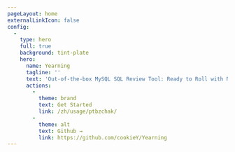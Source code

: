 ```yaml
---
pageLayout: home
externalLinkIcon: false
config:
  -
    type: hero
    full: true
    background: tint-plate
    hero:
      name: Yearning
      tagline: ''
      text: 'Out-of-the-box MySQL SQL Review Tool: Ready to Roll with No Hassles!'
      actions:
        -
          theme: brand
          text: Get Started
          link: /zh/usage/ptbzchak/
        -
          theme: alt
          text: Github →
          link: https://github.com/cookieY/Yearning
---
```

